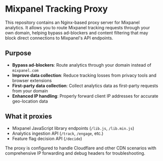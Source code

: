 # Mixpanel Tracking Proxy

This repository contains an Nginx-based proxy server for Mixpanel analytics. It allows you to route Mixpanel tracking requests through your own domain, helping bypass ad-blockers and content filtering that may block direct connections to Mixpanel's API endpoints.

## Purpose

- **Bypass ad-blockers**: Route analytics through your domain instead of `mixpanel.com`
- **Improve data collection**: Reduce tracking losses from privacy tools and browser extensions
- **First-party data collection**: Collect analytics data as first-party requests from your domain
- **Enhanced IP handling**: Properly forward client IP addresses for accurate geo-location data

## What it proxies

- Mixpanel JavaScript library endpoints (`/lib.js`, `/lib.min.js`)
- Analytics ingestion API (`/track`, `/engage`, etc.)
- Feature flag decision API (`/decide`)

The proxy is configured to handle Cloudflare and other CDN scenarios with comprehensive IP forwarding and debug headers for troubleshooting.

